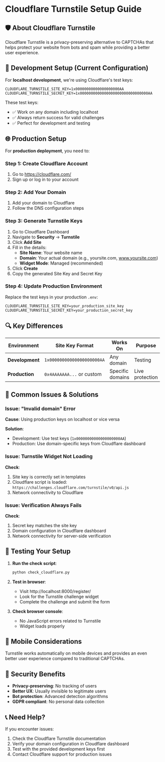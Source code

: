 # Cloudflare Turnstile Setup Guide

## 🛡️ About Cloudflare Turnstile

Cloudflare Turnstile is a privacy-preserving alternative to CAPTCHAs that helps protect your website from bots and spam while providing a better user experience.

## 🔧 Development Setup (Current Configuration)

For **localhost development**, we're using Cloudflare's test keys:

```env
CLOUDFLARE_TURNSTILE_SITE_KEY=1x00000000000000000000AA
CLOUDFLARE_TURNSTILE_SECRET_KEY=1x0000000000000000000000000000000AA
```

These test keys:
- ✅ Work on any domain including localhost
- ✅ Always return success for valid challenges
- ✅ Perfect for development and testing

## 🌐 Production Setup

For **production deployment**, you need to:

### Step 1: Create Cloudflare Account
1. Go to https://cloudflare.com/
2. Sign up or log in to your account

### Step 2: Add Your Domain
1. Add your domain to Cloudflare
2. Follow the DNS configuration steps

### Step 3: Generate Turnstile Keys
1. Go to Cloudflare Dashboard
2. Navigate to **Security** → **Turnstile**
3. Click **Add Site**
4. Fill in the details:
   - **Site Name**: Your website name
   - **Domain**: Your actual domain (e.g., yoursite.com, www.yoursite.com)
   - **Widget Mode**: Managed (recommended)
5. Click **Create**
6. Copy the generated Site Key and Secret Key

### Step 4: Update Production Environment
Replace the test keys in your production `.env`:

```env
CLOUDFLARE_TURNSTILE_SITE_KEY=your_production_site_key
CLOUDFLARE_TURNSTILE_SECRET_KEY=your_production_secret_key
```

## 🔍 Key Differences

| Environment | Site Key Format | Works On | Purpose |
|-------------|----------------|----------|---------|
| **Development** | `1x00000000000000000000AA` | Any domain | Testing |
| **Production** | `0x4AAAAAAA...` or custom | Specific domains | Live protection |

## 🚨 Common Issues & Solutions

### Issue: "Invalid domain" Error
**Cause**: Using production keys on localhost or vice versa

**Solution**:
- Development: Use test keys (`1x00000000000000000000AA`)
- Production: Use domain-specific keys from Cloudflare dashboard

### Issue: Turnstile Widget Not Loading
**Check**:
1. Site key is correctly set in templates
2. Cloudflare script is loaded: `https://challenges.cloudflare.com/turnstile/v0/api.js`
3. Network connectivity to Cloudflare

### Issue: Verification Always Fails
**Check**:
1. Secret key matches the site key
2. Domain configuration in Cloudflare dashboard
3. Network connectivity for server-side verification

## 🎯 Testing Your Setup

1. **Run the check script**:
   ```bash
   python check_cloudflare.py
   ```

2. **Test in browser**:
   - Visit http://localhost:8000/register/
   - Look for the Turnstile challenge widget
   - Complete the challenge and submit the form

3. **Check browser console**:
   - No JavaScript errors related to Turnstile
   - Widget loads properly

## 📱 Mobile Considerations

Turnstile works automatically on mobile devices and provides an even better user experience compared to traditional CAPTCHAs.

## 🔐 Security Benefits

- **Privacy-preserving**: No tracking of users
- **Better UX**: Usually invisible to legitimate users
- **Bot protection**: Advanced detection algorithms
- **GDPR compliant**: No personal data collection

## 📞 Need Help?

If you encounter issues:
1. Check the Cloudflare Turnstile documentation
2. Verify your domain configuration in Cloudflare dashboard
3. Test with the provided development keys first
4. Contact Cloudflare support for production issues
